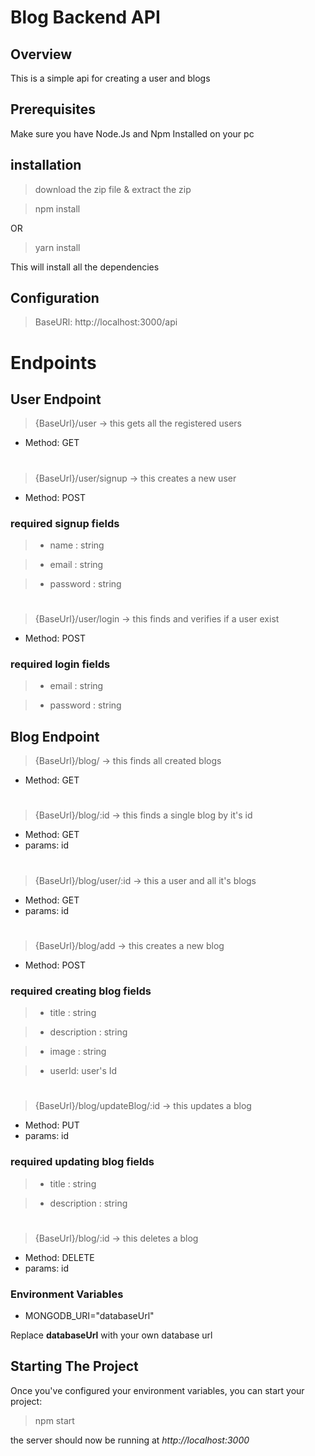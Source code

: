 # Blog Backend API

## Overview
This is a simple api for creating a user and blogs

## Prerequisites
Make sure you have Node.Js and Npm Installed on your pc

## installation
> download the zip file & extract the zip

>npm install

 OR

 > yarn install

 This will install all the dependencies

 ## Configuration

> BaseURl: http://localhost:3000/api

 # Endpoints
 ## User Endpoint
 > {BaseUrl}/user -> this gets all the registered users

 * Method: GET
#
 > {BaseUrl}/user/signup -> this creates a new user
 * Method: POST
  ### required signup fields
 > * name : string
 
 > * email : string
 
 > * password : string
#
 > {BaseUrl}/user/login -> this finds and verifies if a user exist
 * Method: POST
  ### required login fields
 > * email : string
 
 > * password : string
 ## Blog Endpoint
 > {BaseUrl}/blog/ -> this finds all created blogs

 * Method: GET
#
 > {BaseUrl}/blog/:id -> this finds a single blog by it's id
 * Method: GET
 * params: id

#
 > {BaseUrl}/blog/user/:id -> this a user and all it's blogs
 * Method: GET
 * params: id

#
 > {BaseUrl}/blog/add -> this creates a new blog
 * Method: POST
  ### required creating blog fields
 > * title : string
 
 > * description : string
 
 > * image : string

 > * userId: user's Id
#
 > {BaseUrl}/blog/updateBlog/:id -> this updates a blog
 * Method: PUT
 * params: id
  ### required updating blog fields
 > * title : string
 
 > * description : string
#
 > {BaseUrl}/blog/:id -> this deletes a blog
 * Method: DELETE
 * params: id


 ### Environment Variables

* MONGODB_URI="databaseUrl"

Replace **databaseUrl** with your own database url

## Starting The Project
Once you've configured your environment variables, you can start your project:

> npm start

the server should now be running at *http://localhost:3000*